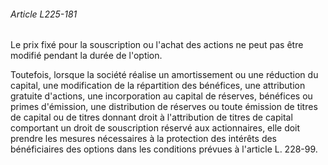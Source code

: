 ###### Article L225-181

Le prix fixé pour la souscription ou l'achat des actions ne peut pas être modifié pendant la durée de l'option.

Toutefois, lorsque la société réalise un amortissement ou une réduction du capital, une modification de la répartition des bénéfices, une attribution gratuite d'actions, une incorporation au capital de réserves, bénéfices ou primes d'émission, une distribution de réserves ou toute émission de titres de capital ou de titres donnant droit à l'attribution de titres de capital comportant un droit de souscription réservé aux actionnaires, elle doit prendre les mesures nécessaires à la protection des intérêts des bénéficiaires des options dans les conditions prévues à l'article L. 228-99.

